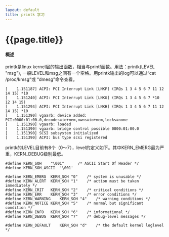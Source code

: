 ```yaml
---
layout: default
title: printk 学习
---
```


{{page.title}}
=====================

#### 概述

printk是linux kernel层的输出函数，相当与printf函数。用法：printk(LEVEL "msg"),
一般LEVEL和msg之间有一个空格。用printk输出的log可以通过“cat /proc/kmsg”或
“dmesg”命令查看。

	[    1.151187] ACPI: PCI Interrupt Link [LNKF] (IRQs 1 3 4 5 6 7 11 12 14 15) *10
	[    1.151240] ACPI: PCI Interrupt Link [LNKG] (IRQs 1 3 4 5 6 7 *10 12 14 15)
	[    1.151294] ACPI: PCI Interrupt Link [LNKH] (IRQs 1 3 4 5 6 7 11 12 14 15) *10
	[    1.151390] vgaarb: device added: PCI:0000:01:00.0,decodes=io+mem,owns=io+mem,locks=none
	[    1.151390] vgaarb: loaded
	[    1.151390] vgaarb: bridge control possible 0000:01:00.0
	[    1.151390] SCSI subsystem initialized
	[    1.151390] ACPI: bus type scsi registered

printk的LEVEL目前有8个（0～7），level的定义如下。其中KERN_EMERG最为严重，KERN_DEBUG级别最低。

	#define KERN_SOH    "\001"      /* ASCII Start Of Header */
	#define KERN_SOH_ASCII  '\001'
	
	#define KERN_EMERG  KERN_SOH "0"    /* system is unusable */
	#define KERN_ALERT  KERN_SOH "1"    /* action must be taken immediately */
	#define KERN_CRIT   KERN_SOH "2"    /* critical conditions */
	#define KERN_ERR    KERN_SOH "3"    /* error conditions */
	#define KERN_WARNING    KERN_SOH "4"    /* warning conditions */
	#define KERN_NOTICE KERN_SOH "5"    /* normal but significant condition */
	#define KERN_INFO   KERN_SOH "6"    /* informational */
	#define KERN_DEBUG  KERN_SOH "7"    /* debug-level messages */
	
	#define KERN_DEFAULT    KERN_SOH "d"    /* the default kernel loglevel */




